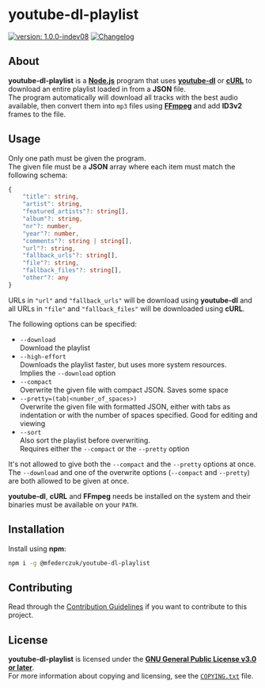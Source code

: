 <!--
  Copyright (c) 2023 Michael Federczuk
  SPDX-License-Identifier: CC-BY-SA-4.0
-->

# youtube-dl-playlist #

[version_shield]: https://img.shields.io/badge/version-1.0.0--indev08-informational.svg
[release_page]: https://github.com/mfederczuk/youtube-dl-playlist/releases/tag/v1.0.0-indev08 "Release v1.0.0-indev08"
[![version: 1.0.0-indev08][version_shield]][release_page]
[![Changelog](https://img.shields.io/badge/-Changelog-informational.svg)](CHANGELOG.md "Changelog")

## About ##

**youtube-dl-playlist** is a **[Node.js]** program that uses **[youtube-dl]** or **[cURL]** to download an entire
playlist loaded in from a **JSON** file.  
The program automatically will download all tracks with the best audio available, then convert them into `mp3` files
using **[FFmpeg]** and add **ID3v2** frames to the file.

[Node.js]: https://nodejs.org
[youtube-dl]: https://github.com/ytdl-org/youtube-dl
[cURL]: https://curl.se
[FFmpeg]: https://ffmpeg.org

## Usage ##

Only one path must be given the program.  
The given file must be a **JSON** array where each item must match the following schema:

```typescript
{
	"title": string,
	"artist": string,
	"featured_artists"?: string[],
	"album"?: string,
	"nr"?: number,
	"year"?: number,
	"comments"?: string | string[],
	"url"?: string,
	"fallback_urls"?: string[],
	"file"?: string,
	"fallback_files"?: string[],
	"other"?: any
}
```

URLs in `"url"` and `"fallback_urls"` will be download using **youtube-dl** and all URLs in `"file"` and
`"fallback_files"` will be downloaded using **cURL**.

The following options can be specified:

* `--download`  
  Download the playlist
* `--high-effort`  
  Downloads the playlist faster, but uses more system resources.  
  Implies the `--download` option
* `--compact`  
  Overwrite the given file with compact JSON. Saves some space
* `--pretty=(tab|<number_of_spaces>)`  
  Overwrite the given file with formatted JSON, either with tabs as indentation or with the number of spaces specified.
  Good for editing and viewing
* `--sort`  
  Also sort the playlist before overwriting.  
  Requires either the `--compact` or the `--pretty` option

It's not allowed to give both the `--compact` and the `--pretty` options at once.  
The `--download` and one of the overwrite options (`--compact` and `--pretty`) are both allowed to be given at once.

**youtube-dl**, **cURL** and **FFmpeg** needs be installed on the system and their binaries must be available on your
`PATH`.

## Installation ##

Install using **npm**:

```sh
npm i -g @mfederczuk/youtube-dl-playlist
```

## Contributing ##

Read through the [Contribution Guidelines](CONTRIBUTING.md) if you want to contribute to this project.

## License ##

**youtube-dl-playlist** is licensed under the [**GNU General Public License v3.0 or later**](LICENSES/GPL-3.0.txt).  
For more information about copying and licensing, see the [`COPYING.txt`](COPYING.txt) file.
